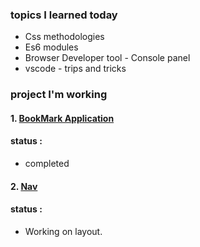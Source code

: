 ### topics I learned today 
- Css methodologies    
- Es6 modules
- Browser Developer tool - Console panel
- vscode - trips and tricks

### project I'm working
 #### 1. [BookMark Application](https://github.com/SaujanDulal/BookMark-Application)
 #### status :
- completed
 
   
 #### 2. [Nav](https://github.com/SaujanDulal/Code-snippets-for-HTML-CSS-and-JavaScript.)
 #### status :
- Working on layout.

     
